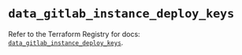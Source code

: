 # `data_gitlab_instance_deploy_keys`

Refer to the Terraform Registry for docs: [`data_gitlab_instance_deploy_keys`](https://registry.terraform.io/providers/gitlabhq/gitlab/17.7.0/docs/data-sources/instance_deploy_keys).
